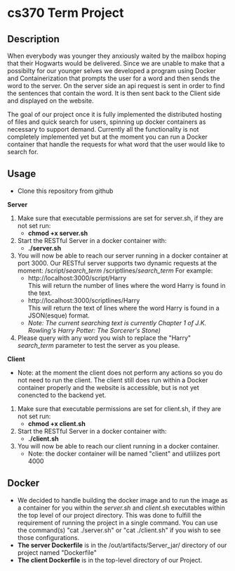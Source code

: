# cs370 Term Project

## Description
When everybody was younger they anxiously waited by the mailbox hoping that their Hogwarts would be delivered. Since we are unable to make that a possibilty for our younger selves we developed a program using Docker and Containerization that prompts the user for a word and then sends the word to the server. On the server side an api request is sent in order to find the sentences that contain the word. It is then sent back to the Client side and displayed on the website. 

The goal of our project once it is fully implemented the distributed hosting of files and quick search for users, spinning up docker containers as necessary to support demand. 
Currently all the functionality is not completely implemented yet but at the moment you can run a Docker container that handle the requests for what word that the user would like to search for. 

## Usage

 * Clone this repository from github
 
__Server__
1. Make sure that executable permissions are set for server.sh, if they are not set run:
   * **chmod +x server.sh**
2. Start the RESTful Server in a docker container with:
   * **./server.sh**
3. You will now be able to reach our server running in a docker container at port 3000.
   Our RESTful server supports two dynamic requests at the moment:
    /script/*search_term*
    /scriptlines/*search_term*
   For example:
   * http://localhost:3000/script/Harry  
    This will return the number of lines where the word Harry is found in the text.  
   * http://localhost:3000/scriptlines/Harry  
   This will return the text of lines where the word Harry is found in  a JSON(esque) format.  
   * *Note: The current searching text is currently Chapter 1 of J.K. Rowling's Harry Potter: The Sorcerer's Stone)*  
 4. Please query with any word you wish to replace the "Harry" *search_term* parameter to test the server as you please.   

__Client__ 
* Note: at the moment the client does not perform any actions so you do not need to run the client. The client still does run within a Docker container properly and the website is accessible, but is not yet conencted to the backend yet. 
1. Make sure that executable permissions are set for client.sh, if they are not set run:
   * **chmod +x client.sh**
2. Start the RESTful Server in a docker container with:
   * **./client.sh** 
3. You will now be able to reach our client running in a docker container.
   * Note: the docker container will be named "client" and utlilizes port 4000


## Docker
* We decided to handle building the docker image and to run the image as a container for you within the *server.sh* and *client.sh* executables within the top level of our project directory. This was done to fulfill the requirement of running the project in a single command. You can use the command(s) "cat ./server.sh" or "cat ./client.sh" if you wish to see those configurations. 
* **The server Dockerfile** is in the /out/artifacts/Server_jar/ directory of our project named "Dockerfile"
* **The client Dockerfile** is in the top-level directory of our Project.
